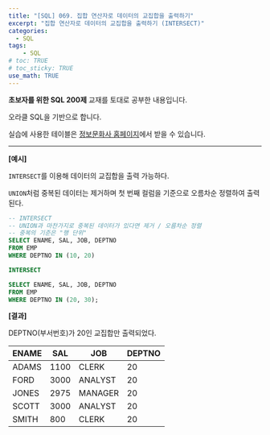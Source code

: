 ```yaml
---
title: "[SQL] 069. 집합 연산자로 데이터의 교집합을 출력하기"
excerpt: "집합 연산자로 데이터의 교집합을 출력하기 (INTERSECT)"
categories: 
  - SQL
tags: 
    - SQL
# toc: TRUE
# toc_sticky: TRUE
use_math: TRUE
---
```


**초보자를 위한 SQL 200제** 교재를 토대로 공부한 내용입니다.

오라클 SQL을 기반으로 합니다.

실습에 사용한 테이블은 [정보문화사 홈페이지](http://infopub.co.kr/index.asp)에서 받을 수 있습니다.

---

**[예시]**

`INTERSECT`를 이용해 데이터의 교집합을 출력 가능하다.

`UNION`처럼 중복된 데이터는 제거하며 첫 번째 컬럼을 기준으로 오름차순 정렬하여 출력된다.

```sql
-- INTERSECT
-- UNION과 마찬가지로 중복된 데이터가 있다면 제거 / 오름차순 정렬
-- 중복의 기준은 "행 단위"
SELECT ENAME, SAL, JOB, DEPTNO
FROM EMP
WHERE DEPTNO IN (10, 20)

INTERSECT

SELECT ENAME, SAL, JOB, DEPTNO
FROM EMP
WHERE DEPTNO IN (20, 30);
```


**[결과]**

DEPTNO(부서번호)가 20인 교집합만 출력되었다.

ENAME|SAL|JOB|DEPTNO
|-|-|-|-|
ADAMS|1100|CLERK|20
FORD|3000|ANALYST|20
JONES|2975|MANAGER|20
SCOTT|3000|ANALYST|20
SMITH|800|CLERK|20
